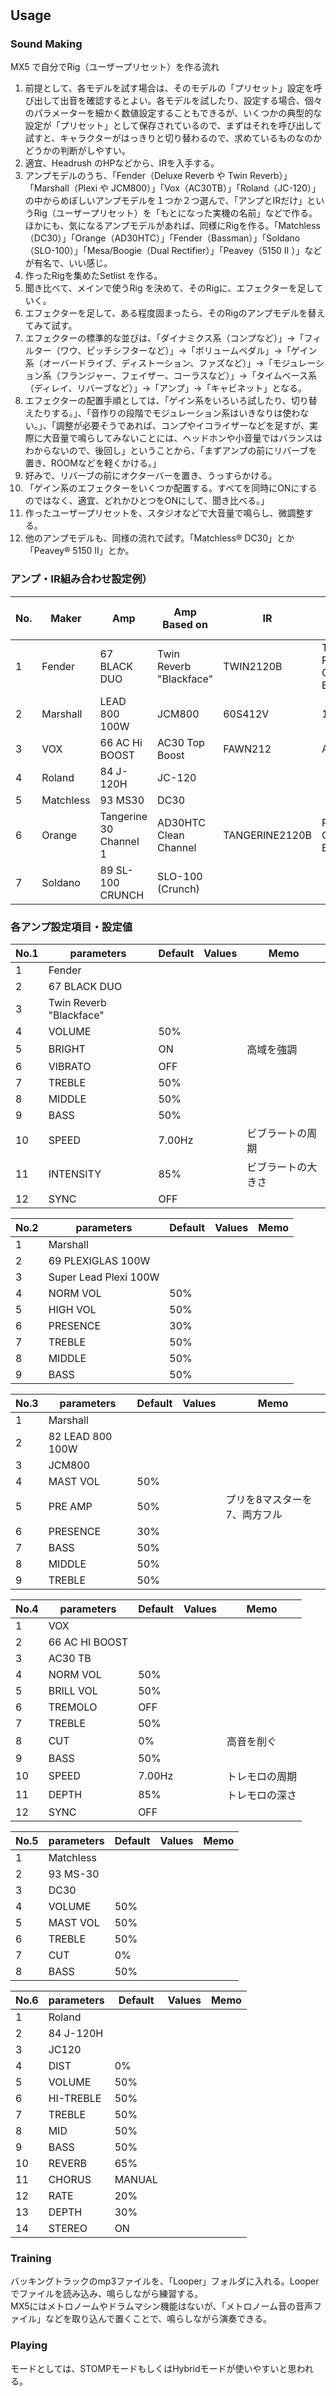 # 
## Usage
### Sound Making
MX5 で自分でRig（ユーザープリセット）を作る流れ  
1. 前提として、各モデルを試す場合は、そのモデルの「プリセット」設定を呼び出して出音を確認するとよい。各モデルを試したり、設定する場合、個々のパラメーターを細かく数値設定することもできるが、いくつかの典型的な設定が「プリセット」として保存されているので、まずはそれを呼び出して試すと、キャラクターがはっきりと切り替わるので、求めているものなのかどうかの判断がしやすい。
2. 適宜、Headrush のHPなどから、IRを入手する。
3. アンプモデルのうち、「Fender（Deluxe Reverb や Twin Reverb）」「Marshall（Plexi や JCM800）」「Vox（AC30TB）」「Roland（JC-120）」の中からめぼしいアンプモデルを１つか２つ選んで、「アンプとIRだけ」というRig（ユーザープリセット）を「もとになった実機の名前」などで作る。ほかにも、気になるアンプモデルがあれば、同様にRigを作る。「Matchless（DC30）」「Orange（AD30HTC）」「Fender（Bassman）」「Soldano（SLO-100）」「Mesa/Boogie（Dual Rectifier）」「Peavey（5150 II ）」などが有名で、いい感じ。
4. 作ったRigを集めたSetlist を作る。
5. 聞き比べて、メインで使うRig を決めて、そのRigに、エフェクターを足していく。
6. エフェクターを足して、ある程度固まったら、そのRigのアンプモデルを替えてみて試す。
7. エフェクターの標準的な並びは、「ダイナミクス系（コンプなど）」->「フィルター（ワウ、ピッチシフターなど）」->「ボリュームペダル」->「ゲイン系（オーバードライブ、ディストーション、ファズなど）」->「モジュレーション系（フランジャー、フェイザー、コーラスなど）」->「タイムベース系（ディレイ、リバーブなど）」->「アンプ」->「キャビネット」となる。
8. エフェクターの配置手順としては、「ゲイン系をいろいろ試したり、切り替えたりする。」、「音作りの段階でモジュレーション系はいきなりは使わない。」、「調整が必要そうであれば、コンプやイコライザーなどを足すが、実際に大音量で鳴らしてみないことには、ヘッドホンや小音量ではバランスはわからないので、後回し」ということから、「まずアンプの前にリバーブを置き、ROOMなどを軽くかける。」
9. 好みで、リバーブの前にオクターバーを置き、うっすらかける。
10. 「ゲイン系のエフェクターをいくつか配置する。すべてを同時にONにするのではなく、適宜、どれかひとつをONにして、聞き比べる。」
11. 作ったユーザープリセットを、スタジオなどで大音量で鳴らし、微調整する。
12. 他のアンプモデルも、同様の流れで試す。「Matchless® DC30」とか「Peavey® 5150 II」とか。 
  
### アンプ・IR組み合わせ設定例）  
|No.|Maker|Amp|Amp Based on|IR|Cab Based on|
|---|---|---|---|---|---|
|1|Fender|67 BLACK DUO|Twin Reverb "Blackface"|TWIN2120B|Twin Reverb Open Back|
|2|Marshall|LEAD 800 100W|JCM800|60S412V|1960AV|
|3|VOX|66 AC Hi BOOST|AC30 Top Boost|FAWN212|AC30|
|4|Roland|84 J-120H|JC-120|||
|5|Matchless|93 MS30|DC30|||
|6|Orange|Tangerine 30 Channel 1|AD30HTC Clean Channel|TANGERINE2120B|PPC212 Open Back|
|7|Soldano|89 SL-100 CRUNCH|SLO-100 (Crunch)|||

### 各アンプ設定項目・設定値

|No.1|parameters|Default|Values|Memo|
|---|---|---|---|---|
|1|Fender||||
|2|67 BLACK DUO||||
|3|Twin Reverb "Blackface"||||
|4|VOLUME|50%|||
|5|BRIGHT|ON||高域を強調|
|6|VIBRATO|OFF|||
|7|TREBLE|50%|||
|8|MIDDLE|50%|||
|9|BASS|50%|||
|10|SPEED|7.00Hz||ビブラートの周期|
|11|INTENSITY|85%||ビブラートの大きさ|
|12|SYNC|OFF|||

|No.2|parameters|Default|Values|Memo|
|---|---|---|---|---|
|1|Marshall||||
|2|69 PLEXIGLAS 100W||||
|3|Super Lead Plexi 100W||||
|4|NORM VOL|50%|||
|5|HIGH VOL|50%|||
|6|PRESENCE|30%|||
|7|TREBLE|50%|||
|8|MIDDLE|50%|||
|9|BASS|50%|||
  
|No.3|parameters|Default|Values|Memo|
|---|---|---|---|---|
|1|Marshall||||
|2|82 LEAD 800 100W||||
|3|JCM800||||
|4|MAST VOL|50%|||
|5|PRE AMP|50%||プリを8マスターを7、両方フル|
|6|PRESENCE|30%|||
|7|BASS|50%|||
|8|MIDDLE|50%|||
|9|TREBLE|50%|||
  
|No.4|parameters|Default|Values|Memo|
|---|---|---|---|---|
|1|VOX||||
|2|66 AC HI BOOST||||
|3|AC30 TB||||
|4|NORM VOL|50%|||
|5|BRILL VOL|50%|||
|6|TREMOLO|OFF|||
|7|TREBLE|50%|||
|8|CUT|0%||高音を削ぐ|
|9|BASS|50%|||
|10|SPEED|7.00Hz||トレモロの周期|
|11|DEPTH|85%||トレモロの深さ|
|12|SYNC|OFF|||
  
|No.5|parameters|Default|Values|Memo|
|---|---|---|---|---|
|1|Matchless||||
|2|93 MS-30||||
|3|DC30||||
|4|VOLUME|50%|||
|5|MAST VOL|50%|||
|6|TREBLE|50%|||
|7|CUT|0%|||
|8|BASS|50%|||
  
|No.6|parameters|Default|Values|Memo|
|---|---|---|---|---|
|1|Roland||||
|2|84 J-120H||||
|3|JC120||||
|4|DIST|0%|||
|5|VOLUME|50%|||
|6|HI-TREBLE|50%|||
|7|TREBLE|50%|||
|8|MID|50%|||
|9|BASS|50%|||
|10|REVERB|65%|||
|11|CHORUS|MANUAL|||
|12|RATE|20%|||
|13|DEPTH|30%|||
|14|STEREO|ON|||

### Training
バッキングトラックのmp3ファイルを、「Looper」フォルダに入れる。Looperでファイルを読み込み、鳴らしながら練習する。  
MX5にはメトロノームやドラムマシン機能はないが、「メトロノーム音の音声ファイル」などを取り込んで置くことで、鳴らしながら演奏できる。
### Playing
モードとしては、STOMPモードもしくはHybridモードが使いやすいと思われる。
